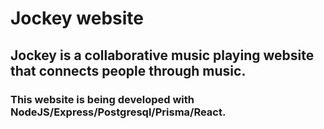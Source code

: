 # Jockey website

## Jockey is a collaborative music playing website that connects people through music.

### This website is being developed with NodeJS/Express/Postgresql/Prisma/React.
